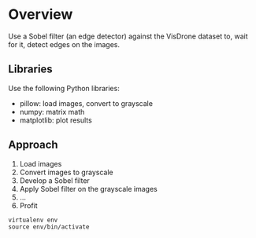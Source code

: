 # Overview

Use a Sobel filter (an edge detector) against the VisDrone dataset to, wait for it, detect edges on the images.

## Libraries

Use the following Python libraries:

- pillow: load images, convert to grayscale
- numpy: matrix math
- matplotlib: plot results

## Approach

1. Load images
2. Convert images to grayscale
3. Develop a Sobel filter
4. Apply Sobel filter on the grayscale images
5. ...
6. Profit

```
virtualenv env
source env/bin/activate
```
